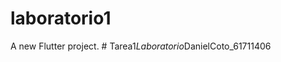 # laboratorio1

A new Flutter project.
#   T a r e a 1 _ L a b o r a t o r i o _ D a n i e l C o t o _ 6 1 7 1 1 4 0 6  
 